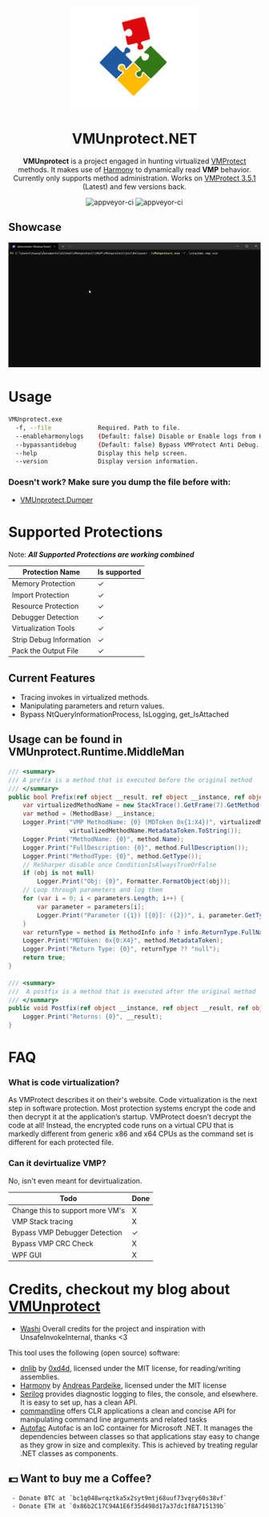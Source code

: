 <p align="center">
  <img width="256" heigth="256" src="docs/vmup.png">
<h1 align="center">VMUnprotect.NET</h1>
<p align="center">
  <strong>VMUnprotect</strong> is a project engaged in hunting virtualized <a href="https://vmpsoft.com">VMProtect</a> methods. It makes use of <a href="https://github.com/pardeike/Harmony">Harmony</a> to dynamically read <strong>VMP</strong> behavior. Currently only supports method administration. Works on <a href="https://vmpsoft.com/20210919/vmprotect-3-5-1/">VMProtect 3.5.1</a> (Latest) and few versions back.
</p>
</p>
<p align="center">
  <img src="https://forthebadge.com/images/badges/built-with-love.svg" alt="appveyor-ci" />
  <img src="https://forthebadge.com/images/badges/made-with-c-sharp.svg" alt="appveyor-ci" />
</p>
</p>

## Showcase
<img src="docs/show.gif">

# Usage
```sh
VMUnprotect.exe 
  -f, --file             Required. Path to file.
  --enableharmonylogs    (Default: false) Disable or Enable logs from Harmony.
  --bypassantidebug      (Default: false) Bypass VMProtect Anti Debug.
  --help                 Display this help screen.
  --version              Display version information.
```

### Doesn't work? Make sure you dump the file before with:
* [VMUnprotect.Dumper](https://github.com/void-stack/VMUnprotect.Dumper)

# Supported Protections
Note: ***All Supported Protections are working combined***

Protection Name         | Is supported 
------------------------|-------------- 
Memory Protection       | ✓  
Import Protection       | ✓  
Resource Protection     | ✓  
Debugger Detection      | ✓  
Virtualization Tools    | ✓ 
Strip Debug Information | ✓  
Pack the Output File    | ✓ 

## Current Features
- Tracing invokes in virtualized methods.
- Manipulating parameters and return values.
- Bypass NtQueryInformationProcess, IsLogging, get_IsAttached

## Usage can be found in VMUnprotect.Runtime.MiddleMan
```csharp
/// <summary>
/// A prefix is a method that is executed before the original method
/// </summary>
public bool Prefix(ref object __result, ref object __instance, ref object obj, ref object[] parameters, ref object[] arguments) {
    var virtualizedMethodName = new StackTrace().GetFrame(7).GetMethod();
    var method = (MethodBase) __instance;
    Logger.Print("VMP MethodName: {0} (MDToken 0x{1:X4})", virtualizedMethodName.FullDescription(),
                 virtualizedMethodName.MetadataToken.ToString());
    Logger.Print("MethodName: {0}", method.Name);
    Logger.Print("FullDescription: {0}", method.FullDescription());
    Logger.Print("MethodType: {0}", method.GetType());
    // ReSharper disable once ConditionIsAlwaysTrueOrFalse
    if (obj is not null)
        Logger.Print("Obj: {0}", Formatter.FormatObject(obj));
    // Loop through parameters and log them
    for (var i = 0; i < parameters.Length; i++) {
        var parameter = parameters[i];
        Logger.Print("Parameter ({1}) [{0}]: ({2})", i, parameter.GetType(), Formatter.FormatObject(parameter));
    }
    var returnType = method is MethodInfo info ? info.ReturnType.FullName : "System.Object";
    Logger.Print("MDToken: 0x{0:X4}", method.MetadataToken);
    Logger.Print("Return Type: {0}", returnType ?? "null");
    return true;
}

/// <summary>
///  A postfix is a method that is executed after the original method
/// </summary>
public void Postfix(ref object __instance, ref object __result, ref object obj, ref object[] parameters, ref object[] arguments) {
    Logger.Print("Returns: {0}", __result);
}
```

# FAQ
### What is code virtualization? 
As VMProtect describes it on their's website. Code virtualization is the next step in software protection. Most protection systems encrypt the code and then decrypt it at the application’s startup. VMProtect doesn’t decrypt the code at all! Instead, the encrypted code runs on a virtual CPU that is markedly different from generic x86 and x64 CPUs as the command set is different for each protected file.

### Can it devirtualize VMP?
No, isn't even meant for devirtualization.

Todo                             | Done
---------------------------------|---------
Change this to support more VM's | X
VMP Stack tracing                | X 
Bypass VMP Debugger Detection    | ✓  
Bypass VMP CRC Check             | X  
WPF GUI                          | X 


# Credits, checkout my blog about [VMUnprotect](https://void-stack.github.io)
* [Washi](https://github.com/Washi1337) Overall credits for the project and inspiration with UnsafeInvokeInternal, thanks <3

This tool uses the following (open source) software:
* [dnlib](https://github.com/0xd4d/dnlib) by [0xd4d](https://github.com/0xd4d), licensed under the MIT license, for reading/writing assemblies.
* [Harmony](https://github.com/pardeike/Harmony) by [Andreas Pardeike](https://github.com/pardeike), licensed under the MIT license
* [Serilog](https://github.com/serilog/serilog) provides diagnostic logging to files, the console, and elsewhere. It is easy to set up, has a clean API.
* [commandline](https://github.com/commandlineparser/commandline) offers CLR applications a clean and concise API for manipulating command line arguments and related tasks
* [Autofac](https://github.com/autofac/Autofac) Autofac is an IoC container for Microsoft .NET. It manages the dependencies between classes so that applications stay easy to change as they grow in size and complexity. This is achieved by treating regular .NET classes as components.

## 💵 Want to buy me a Coffee?
     - Donate BTC at `bc1q048wrqztka5x2syt9mtj68uuf73vqry60s38vf`
     - Donate ETH at `0x86b2C17C94A1E6f35d498d17a37dc1f8A715139b`
